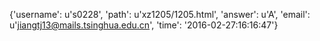 {'username': u's0228', 'path': u'xz1205/1205.html', 'answer': u'A', 'email': u'jiangtj13@mails.tsinghua.edu.cn', 'time': '2016-02-27:16:16:47'}